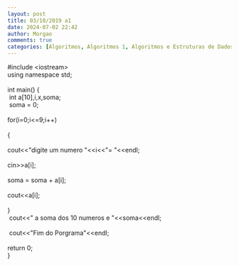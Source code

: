 ```yaml
---
layout: post
title: 03/10/2019 a1
date: 2024-07-02 22:42
author: Morgao
comments: true
categories: [Algoritmos, Algoritmos 1, Algoritmos e Estruturas de Dados, beecrowd, Linguagem C, Programação]
---
```

#include &lt;iostream&gt;<br />
using namespace std;<br />
<br />
int main() {<br />
<span style="white-space: pre;"> </span>int a[10],i,x,soma;<br />
<span style="white-space: pre;"> </span>soma = 0;<br />
<span style="white-space: pre;"> </span>for(i=0;i&lt;=9;i++)<br />
<span style="white-space: pre;"> </span>{<br />
<span style="white-space: pre;">  </span>cout&lt;&lt;"digite um numero "&lt;&lt;i&lt;&lt;"= "&lt;&lt;endl;<br />
<span style="white-space: pre;">  </span>cin&gt;&gt;a[i];<br />
<span style="white-space: pre;">  </span>soma = soma + a[i];<br />
<span style="white-space: pre;">  </span>cout&lt;&lt;a[i];<br />
<span style="white-space: pre;"> </span>}<br />
<span style="white-space: pre;"> </span>cout&lt;&lt;" a soma dos 10 numeros e "&lt;&lt;soma&lt;&lt;endl;<br />
<span style="white-space: pre;"> </span><br />
<span style="white-space: pre;"> </span>cout&lt;&lt;"Fim do Porgrama"&lt;&lt;endl;<br />
<span style="white-space: pre;"> </span>return 0;<br />
}
